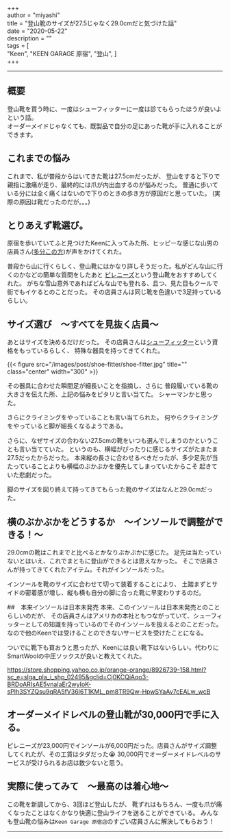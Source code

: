 +++  
author = "miyashi"  
title = "登山靴のサイズが27.5じゃなく29.0cmだと気づけた話"  
date = "2020-05-22"  
description = ""  
tags = [  
    "Keen", 
    "KEEN GARAGE 原宿", 
    "登山", 
]  
+++  
  
----  

## 概要
登山靴を買う時に、一度はシューフィッターに一度は診てもらったほうが良いよという話。  
オーダーメイドじゃなくても、既製品で自分の足にあった靴が手に入れることができます。


## これまでの悩み
これまで、私が普段からはいてきた靴は27.5cmだったが、
登山をすると下りで親指に激痛が走り、最終的には爪が内出血するのが悩みだった。
普通に歩いている分には全く痛くはないので下りのときの歩き方が原因だと思っていた。
(実際の原因は靴だったのだが。。。)

## とりあえず靴選び。
原宿を歩いていてふと見つけたKeenに入ってみた所、ヒッピーな感じな山男の店員さん([多分この方](https://wear.jp/keen2014/13771727/))が声をかけてくれた。

普段から山に行くらしく、登山靴にはかなり詳しそうだった。私がどんな山に行くのかなどの簡単な質問をしたあと
[ピレニーズ](https://www.keenfootwear.com/ja-jp/p/M-PYRENEES.html?dwvar_M-PYRENEES_color=1002435&cgid=)という登山靴をおすすめしてくれた。
がちな雪山意外であればどんな山でも登れる、且つ、見た目もクールで街でもイケるとのことだった。
その店員さんは同じ靴を色違いで3足持っているらしい。

## サイズ選び　〜すべてを見抜く店員〜

あとはサイズを決めるだけだった。
その店員さんは[シューフィッター](http://fha.gr.jp/shoe)という資格をもっているらしく、
特殊な器具を持ってきてくれた。

{{< figure src="/images/post/shoe-fitter/shoe-fitter.jpg" title="" class="center" width="300" >}}

その器具に合わせた瞬間足が細長いことを指摘し、さらに
普段履いている靴の大きさを伝えた所、上記の悩みをピタリと言い当てた。
シャーマンかと思った。

さらにクライミングをやっていることも言い当てられた。
何やらクライミングをやっていると脚が細長くなるようである。

さらに、なぜサイズの合わない27.5cmの靴をいつも選んでしまうのかということも言い当てていた。
というのも、横幅がぴったりに感じるサイズがたまたま27.5だったからだった。
本来縦の長さに合わせるべきだったが、多少足先が当たっていることよりも横幅のぶかぶかを優先してしまっていたからこそ
起きていた悲劇だった。

脚のサイズを図り終えて持ってきてもらった靴のサイズはなんと29.0cmだった。

## 横のぶかぶかをどうするか　〜インソールで調整ができる！〜
29.0cmの靴はこれまでと比べるとかなりぶかぶかに感じた。
足先は当たっていないとはいえ、これでまともに登山ができるとは思えなかった。
そこで店員さんが持ってきてくれたアイテム。それがインソールだった。

インソールを靴のサイズに合わせて切って装着することにより、
土踏まずとサイドの密着感が増し、縦も横も自分の脚に合った靴に早変わりするのだ。

##　本来インソールは日本未発売
本来、このインソールは日本未発売とのことらしいのだが、
その店員さんはアメリカの本社ともつながっていて、シューフィッターとしての知識を持っているのでそのインソールを扱えるとのことだった。
なので他のKeenでは受けることのできないサービスを受けたことになる。

ついでに靴下も買おうと思ったが、Keenには良い靴下はないらしい。代わりにSmartWoolの中圧ソックスが良いと教えてくれた。

https://store.shopping.yahoo.co.jp/orange-orange/8926739-158.html?sc_e=slga_pla_i_shp_02495&gclid=Cj0KCQiAqo3-BRDoARIsAE5vnaIaEr2wyIoK-sPIh3SYZQsu9qRA5fV36I6T1KML_pm8TR9Qw-HpwSYaAv7cEALw_wcB

## オーダーメイドレベルの登山靴が30,000円で手に入る。
ピレニーズが23,000円でインソールが6,000円だった。店員さんがサイズ調整してくれたが、その工賃はタダだった😭
30,000円でオーダーメイドレベルのサービスが受けられるお店は数少ないと思う。

## 実際に使ってみて　〜最高のは着心地〜  
この靴を新調してから、3回ほど登山したが、
靴ずれはもちろん、一度も爪が痛くなったことはなくかなり快適に登山ライフを送ることができている。
みんなも登山靴の悩みは`Keen Garage 原宿店`のすごい店員さんに解決してもらおう！



-----